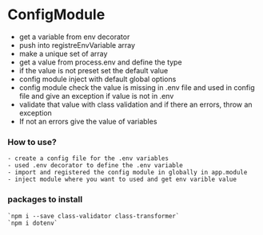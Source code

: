 # ConfigModule

- get a variable from env decorator
- push into registreEnvVariable array
- make a unique set of array
- get a value from process.env and define the type
- if the value is not preset set the default value
- config module inject with default global options
- config module check the value is missing in .env file and used in config file and give an exception if value is not in .env
- validate that value with class validation and if there an errors, throw an exception
- If not an errors give the value of variables

### How to use?

```
- create a config file for the .env variables
- used .env decorator to define the .env variable
- import and registered the config module in globally in app.module
- inject module where you want to used and get env varible value

```

### packages to install

```
`npm i --save class-validator class-transformer`
`npm i dotenv`

```

